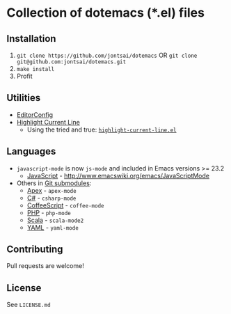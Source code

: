 # Collection of dotemacs (*.el) files

## Installation

1. `git clone https://github.com/jontsai/dotemacs` OR `git clone git@github.com:jontsai/dotemacs.git`
1. `make install`
1. Profit

## Utilities

- [EditorConfig](https://editorconfig.org/)
- [Highlight Current Line](http://www.emacswiki.org/emacs/HighlightCurrentLine)
  - Using the tried and true: [`highlight-current-line.el`](http://www.emacswiki.org/emacs/highlight-current-line.el)

## Languages

- `javascript-mode` is now `js-mode` and included in Emacs versions >= 23.2
  - [JavaScript](https://en.wikipedia.org/wiki/JavaScript) - http://www.emacswiki.org/emacs/JavaScriptMode
- Others in [Git submodules](https://git-scm.com/book/en/v2/Git-Tools-Submodules):
  - [Apex](https://en.wikipedia.org/wiki/Salesforce.com#Apex) - `apex-mode`
  - [C#](https://en.wikipedia.org/wiki/C_Sharp_%28programming_language%29) - `csharp-mode`
  - [CoffeeScript](https://coffeescript.org/) - `coffee-mode`
  - [PHP](https://www.php.net/) - `php-mode`
  - [Scala](https://scala-lang.org/) - `scala-mode2`
  - [YAML](https://yaml.org/) - `yaml-mode`

## Contributing

Pull requests are welcome!

## License

See `LICENSE.md`